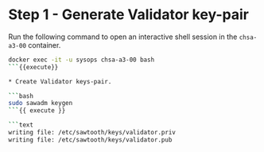 # Step 1 - Generate Validator key-pair

Run the following command to open an interactive shell session in the `chsa-a3-00` container.

```bash
docker exec -it -u sysops chsa-a3-00 bash
```{{execute}}

* Create Validator keys-pair.

```bash
sudo sawadm keygen
```{{ execute }}

```text
writing file: /etc/sawtooth/keys/validator.priv
writing file: /etc/sawtooth/keys/validator.pub
```
